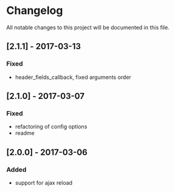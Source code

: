 # Changelog
All notable changes to this project will be documented in this file.

## [2.1.1] - 2017-03-13

### Fixed
- header_fields_callback, fixed arguments order

## [2.1.0] - 2017-03-07

### Fixed
- refactoring of config options
- readme

## [2.0.0] - 2017-03-06

### Added
- support for ajax reload